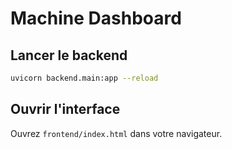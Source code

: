 # Machine Dashboard

## Lancer le backend
```bash
uvicorn backend.main:app --reload
```

## Ouvrir l'interface
Ouvrez `frontend/index.html` dans votre navigateur.
